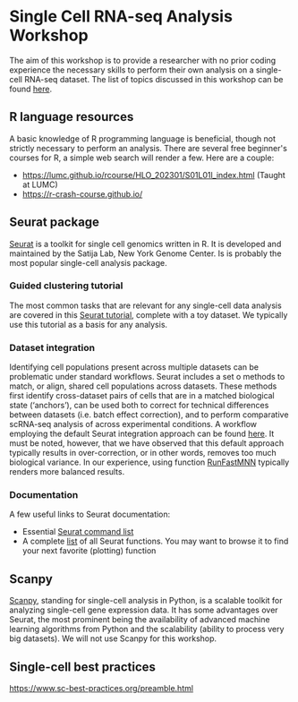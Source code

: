 # Single Cell RNA-seq Analysis Workshop

The aim of this workshop is to provide a researcher with no prior coding experience the necessary skills to perform their own analysis on a single-cell RNA-seq dataset. The list of topics discussed in this workshop can be found [here](https://github.com/chuvalab/sc_analysis_workshop/blob/main/topics.md).

## R language resources
A basic knowledge of R programming language is beneficial, though not strictly necessary to perform an analysis. There are several free beginner's courses for R, a simple web search will render a few. Here are a couple:

* https://lumc.github.io/rcourse/HLO_202301/S01L01l_index.html (Taught at LUMC)
* https://r-crash-course.github.io/

## Seurat package
[Seurat](https://satijalab.org/seurat/index.html) is a toolkit for single cell genomics written in R. It is developed and maintained by the Satija Lab, New York Genome Center. Is is probably the most popular single-cell analysis package.

### Guided clustering tutorial
The most common tasks that are relevant for any single-cell data analysis are covered in this [Seurat tutorial](https://satijalab.org/seurat/articles/pbmc3k_tutorial.html), complete with a toy dataset. We typically use this tutorial as a basis for any analysis.

### Dataset integration
Identifying cell populations present across multiple datasets can be problematic under standard workflows. Seurat includes a set o methods to match, or align, shared cell populations across datasets. These methods first identify cross-dataset pairs of cells that are in a matched biological state (‘anchors’), can be used both to correct for technical differences between datasets (i.e. batch effect correction), and to perform comparative scRNA-seq analysis of across experimental conditions. A workflow employing the default Seurat integration approach can be found [here](https://satijalab.org/seurat/articles/integration_introduction). It must be noted, however, that we have observed that this default approach typically results in over-correction, or in other words, removes too much biological variance. In our experience, using function [RunFastMNN](http://htmlpreview.github.io/?https://github.com/satijalab/seurat-wrappers/blob/master/docs/fast_mnn.html) typically renders more balanced results.

### Documentation
A few useful links to Seurat documentation:
* Essential [Seurat command list](https://satijalab.org/seurat/articles/essential_commands.html)
* A complete [list](https://www.rdocumentation.org/packages/Seurat/versions/4.3.0.1) of all Seurat functions. You may want to browse it to find your next favorite (plotting) function

## Scanpy
[Scanpy](https://scanpy.readthedocs.io/en/stable/), standing for single-cell analysis in Python, is a scalable toolkit for analyzing single-cell gene expression data. It has some advantages over Seurat, the most prominent being the availability of advanced machine learning algorithms from Python and the scalability (ability to process very big datasets). We will not use Scanpy for this workshop.

## Single-cell best practices
https://www.sc-best-practices.org/preamble.html
